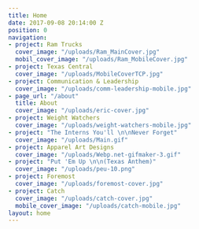 ```yaml
---
title: Home
date: 2017-09-08 20:14:00 Z
position: 0
navigation:
- project: Ram Trucks
  cover_image: "/uploads/Ram_MainCover.jpg"
  mobil_cover_image: "/uploads/Ram_MobileCover.jpg"
- project: Texas Central
  cover_image: "/uploads/MobileCoverTCP.jpg"
- project: Communication & Leadership
  cover_image: "/uploads/comm-leadership-mobile.jpg"
- page_url: "/about"
  title: About
  cover_image: "/uploads/eric-cover.jpg"
- project: Weight Watchers
  cover_image: "/uploads/weight-watchers-mobile.jpg"
- project: "The Interns You'll \n\nNever Forget"
  cover_image: "/uploads/Main.gif"
- project: Apparel Art Designs
  cover_image: "/uploads/Webp.net-gifmaker-3.gif"
- project: "Put 'Em Up \n\n(Texas Anthem)"
  cover_image: "/uploads/peu-10.png"
- project: Foremost
  cover_image: "/uploads/foremost-cover.jpg"
- project: Catch
  cover_image: "/uploads/catch-cover.jpg"
  mobile_cover_image: "/uploads/catch-mobile.jpg"
layout: home
---
```


